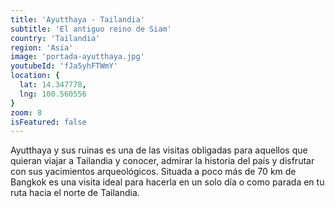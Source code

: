 ```yaml
---
title: 'Ayutthaya - Tailandia'
subtitle: 'El antiguo reino de Siam'
country: 'Tailandia'
region: 'Asia'
image: 'portada-ayutthaya.jpg'
youtubeId: 'fJa5yhFTWmY'
location: {
  lat: 14.347778,
  lng: 100.560556
}
zoom: 8
isFeatured: false
---
```


Ayutthaya y sus ruinas es una de las visitas obligadas para aquellos que quieran viajar a Tailandia y conocer, admirar la historia del país y disfrutar con sus yacimientos arqueológicos. Situada a poco más de 70 km de Bangkok es una visita ideal para hacerla en un solo día o como parada en tu ruta hacia el norte de Tailandia.